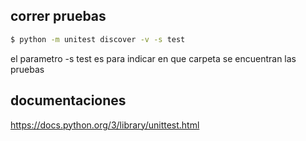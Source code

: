 ## correr pruebas
```sh
$ python -m unitest discover -v -s test
```
el parametro -s test es para indicar en que carpeta se encuentran las pruebas


## documentaciones
https://docs.python.org/3/library/unittest.html